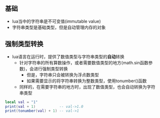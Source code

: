 ## 基础

- lua当中的字符串是不可变值(immutable value)
- 字符串类型是基础类型，但是自动管理内存的对象

## 强制类型转换
- lua语言在运行时，提供了数值类型与字符串类型的**自动**转换
    - 针对字符串的所有算数操作，或者需要数值类型的地方(math.sin函数参数)，会进行强制类型转换
        - 但是，字符串只会被转换为浮点数类型
        - 如果需要显示的将字符串转换为整数类型，使用tonumber()函数
    - 同样的，在需要字符串的地方时，出现了数值类型，也会自动转换为字符串类型
```lua
local val = "1"
print(val + 1)           -- val->1.0
print(tonumber(val) + 1) -- val->1
```
